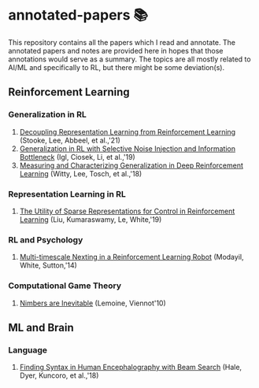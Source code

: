 # annotated-papers :books:
This repository contains all the papers which I read and annotate. The annotated papers and notes are provided here in hopes that those annotations would serve as a summary. The topics are all mostly related to AI/ML and specifically to RL, but there might be some deviation(s).

## Reinforcement Learning
### Generalization in RL

1. [Decoupling Representation Learning from Reinforcement Learning](https://github.com/kjanjua26/annotated-papers/blob/main/rl-generalization/decoupling_reps.pdf) (Stooke, Lee, Abbeel, et al.,'21)
2. [Generalization in RL with Selective Noise Injection and Information Bottleneck](https://github.com/kjanjua26/annotated-papers/blob/main/rl-generalization/selective_noise_injection_gen.pdf) (Igl, Ciosek, Li, et al.,'19)
3. [Measuring and Characterizing Generalization in Deep Reinforcement Learning](https://github.com/kjanjua26/annotated-papers/blob/main/rl-generalization/measuring_generalization.pdf) (Witty, Lee, Tosch, et al.,'18)

### Representation Learning in RL

1. [The Utility of Sparse Representations for Control in Reinforcement Learning](https://github.com/kjanjua26/annotated-papers/blob/main/rl-representations/utility_sparse_reps_control.pdf) (Liu, Kumaraswamy, Le, White,'19)

### RL and Psychology

1. [Multi-timescale Nexting in a Reinforcement Learning Robot](https://github.com/kjanjua26/annotated-papers/blob/main/rl-and-psychology/nexting.pdf) (Modayil, White, Sutton,'14)

### Computational Game Theory
1. [Nimbers are Inevitable](https://github.com/kjanjua26/annotated-papers/blob/main/computational-game-theory/nimbers-are-inevitable.pdf) (Lemoine, Viennot'10)

## ML and Brain
### Language

1. [Finding Syntax in Human Encephalography with Beam Search](https://github.com/kjanjua26/annotated-papers/blob/main/ml-and-brain/language/finding_syntax_in_human_encephalography.pdf) (Hale, Dyer, Kuncoro, et al.,'18)
